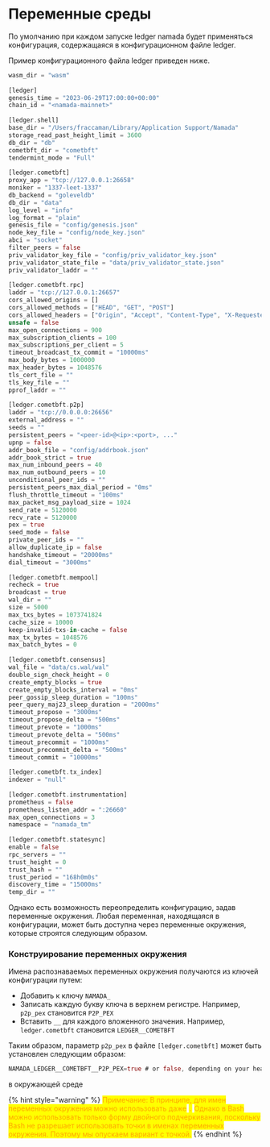 # Переменные среды

По умолчанию при каждом запуске ledger namada будет применяться конфигурация, содержащаяся в конфигурационном файле  ledger.

Пример конфигурационного файла  ledger приведен ниже.

```rust
wasm_dir = "wasm"
 
[ledger]
genesis_time = "2023-06-29T17:00:00+00:00"
chain_id = "<namada-mainnet>"
 
[ledger.shell]
base_dir = "/Users/fraccaman/Library/Application Support/Namada"
storage_read_past_height_limit = 3600
db_dir = "db"
cometbft_dir = "cometbft"
tendermint_mode = "Full"
 
[ledger.cometbft]
proxy_app = "tcp://127.0.0.1:26658"
moniker = "1337-leet-1337"
db_backend = "goleveldb"
db_dir = "data"
log_level = "info"
log_format = "plain"
genesis_file = "config/genesis.json"
node_key_file = "config/node_key.json"
abci = "socket"
filter_peers = false
priv_validator_key_file = "config/priv_validator_key.json"
priv_validator_state_file = "data/priv_validator_state.json"
priv_validator_laddr = ""
 
[ledger.cometbft.rpc]
laddr = "tcp://127.0.0.1:26657"
cors_allowed_origins = []
cors_allowed_methods = ["HEAD", "GET", "POST"]
cors_allowed_headers = ["Origin", "Accept", "Content-Type", "X-Requested-With", "X-Server-Time"]
unsafe = false
max_open_connections = 900
max_subscription_clients = 100
max_subscriptions_per_client = 5
timeout_broadcast_tx_commit = "10000ms"
max_body_bytes = 1000000
max_header_bytes = 1048576
tls_cert_file = ""
tls_key_file = ""
pprof_laddr = ""
 
[ledger.cometbft.p2p]
laddr = "tcp://0.0.0.0:26656"
external_address = ""
seeds = ""
persistent_peers = "<peer-id>@<ip>:<port>, ..."
upnp = false
addr_book_file = "config/addrbook.json"
addr_book_strict = true
max_num_inbound_peers = 40
max_num_outbound_peers = 10
unconditional_peer_ids = ""
persistent_peers_max_dial_period = "0ms"
flush_throttle_timeout = "100ms"
max_packet_msg_payload_size = 1024
send_rate = 5120000
recv_rate = 5120000
pex = true
seed_mode = false
private_peer_ids = ""
allow_duplicate_ip = false
handshake_timeout = "20000ms"
dial_timeout = "3000ms"
 
[ledger.cometbft.mempool]
recheck = true
broadcast = true
wal_dir = ""
size = 5000
max_txs_bytes = 1073741824
cache_size = 10000
keep-invalid-txs-in-cache = false
max_tx_bytes = 1048576
max_batch_bytes = 0
 
[ledger.cometbft.consensus]
wal_file = "data/cs.wal/wal"
double_sign_check_height = 0
create_empty_blocks = true
create_empty_blocks_interval = "0ms"
peer_gossip_sleep_duration = "100ms"
peer_query_maj23_sleep_duration = "2000ms"
timeout_propose = "3000ms"
timeout_propose_delta = "500ms"
timeout_prevote = "1000ms"
timeout_prevote_delta = "500ms"
timeout_precommit = "1000ms"
timeout_precommit_delta = "500ms"
timeout_commit = "10000ms"
 
[ledger.cometbft.tx_index]
indexer = "null"
 
[ledger.cometbft.instrumentation]
prometheus = false
prometheus_listen_addr = ":26660"
max_open_connections = 3
namespace = "namada_tm"
 
[ledger.cometbft.statesync]
enable = false
rpc_servers = ""
trust_height = 0
trust_hash = ""
trust_period = "168h0m0s"
discovery_time = "15000ms"
temp_dir = ""
```

Однако есть возможность переопределить конфигурацию, задав переменные окружения. Любая переменная, находящаяся в конфигурации, может быть доступна через переменные окружения, которые строятся следующим образом.

### Конструирование переменных окружения&#x20;

Имена распознаваемых переменных окружения получаются из ключей конфигурации путем:

* Добавить к ключу `NAMADA_`&#x20;
* Записать каждую букву ключа в верхнем регистре. Например, `p2p_pex` становится `P2P_PEX`&#x20;
* Вставить `__` для каждого вложенного значения. Например, `ledger.cometbft` становится `LEDGER__COMETBFT`&#x20;

Таким образом, параметр `p2p_pex` в файле `[ledger.cometbft]` может быть установлен следующим образом:

```rust
NAMADA_LEDGER__COMETBFT__P2P_PEX=true # or false, depending on your heart's desires
```

в окружающей среде

{% hint style="warning" %}
<mark style="color:orange;">Примечание: В принципе, для имен переменных окружения можно использовать даже</mark> <mark style="color:orange;"></mark><mark style="color:orange;">`.`</mark> <mark style="color:orange;"></mark><mark style="color:orange;">Однако в Bash можно использовать только форму двойного подчеркивания, поскольку Bash не разрешает использовать точки в именах переменных окружения. Поэтому мы опускаем вариант с точкой.</mark>
{% endhint %}
